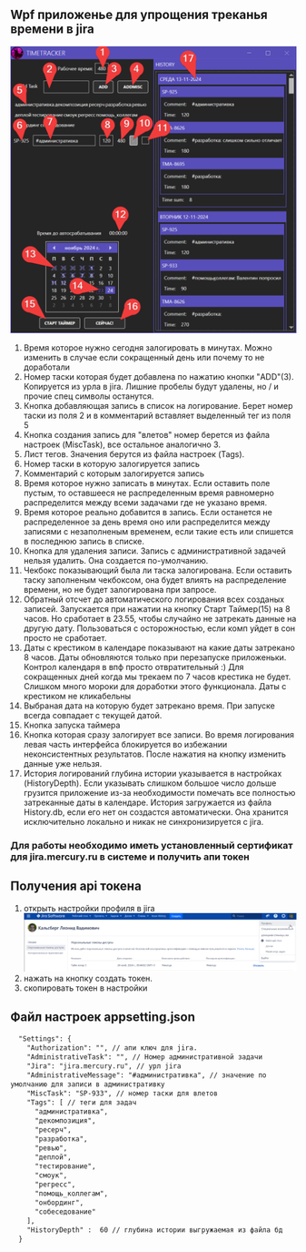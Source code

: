 ﻿## Wpf приложенье для упрощения треканья времени в jira

![TimeTracker.png](./ReadmeResources/TimeTracker.png?raw=true "TimeTracker.png")
1. Время которое нужно сегодня залогировать в минутах. Можно изменить в случае если сокращенный день или почему то не доработали
2. Номер таски которая будет добавлена по нажатию кнопки "ADD"(3). Копируется из урла в jira. Лишние пробелы будут удалены, но / и прочие спец символы останутся. 
3. Кнопка добавляющая запись в список на логирование. Берет номер таски из поля 2 и в комментарий вставляет выделенный тег из поля 5
4. Кнопка создания запись для "влетов" номер берется из файла настроек (MiscTask), все остальное аналогично 3.
5. Лист тегов. Значения берутся из файла настроек (Tags).
6. Номер таски в которую залогируется запись
7. Комментарий с которым залогируется запись
8. Время которое нужно записать в минутах. Если оставить поле пустым, то оставшееся не распределенным время равномерно распределится между всеми задачами где не указано время.
9. Время которое реально добавится в запись. Если останется не распределенное за день время оно или распределится между записями с незаполненым временем, если такие есть или спишется в последнюю запись в списке. 
10. Кнопка для удаления записи. Запись с административной задачей нельзя удалить. Она создается по-умолчанию.
11. Чекбокс показывающий была ли таска залогирована. Если оставить таску заполненым чекбоксом, она будет влиять на распределение времени, но не будет залогирована при запросе.
12. Обратный отсчет до автоматического логирования всех созданых записей. Запускается при нажатии на кнопку Старт Таймер(15) на 8 часов. Но сработает в 23.55, чтобы случайно не затрекать данные на другую дату. Пользоваться с осторожностью, если комп уйдет в сон просто не сработает. 
13. Даты с крестиком в календаре показывают на какие даты затрекано 8 часов. Даты обновляются только при перезапуске приложеньки. Контрол календаря в впф просто отвратительный :)  Для сокращенных дней когда мы трекаем по 7 часов крестика не будет. Слишком много мороки для доработки этого функционала. Даты с крестиком не кликабельны
14. Выбраная дата на которую будет затрекано время. При запуске всегда совпадает с текущей датой. 
15. Кнопка запуска таймера
16. Кнопка которая сразу залогирует все записи. Во время логирования левая часть интерфейса блокируется во избежании неконсистентных результатов. После нажатия на кнопку изменить данные уже нельзя.
17.  История логирований глубина истории указывается в настройках (HistoryDepth). Если указывать слишком большое число дольше грузится приложение из-за необходимости помечать все полностью затреканные даты в календаре. История загружается из файла History.db, если его нет он создастся автоматически. Она хранится исключительно локально и никак не синхронизируется с jira. 
### Для работы необходимо иметь установленный сертификат для jira.mercury.ru в системе и получить апи токен

## Получения api токена 
1. открыть настройки профиля в jira
![Jira](./ReadmeResources/jiraProfile.png?raw=true "Jira")
2. нажать на кнопку создать токен.
3. скопировать токен в настройки

## Файл настроек appsetting.json
``` 
  "Settings": {
    "Authorization": "", // апи ключ для jira.
    "AdministrativeTask": "", // Номер административной задачи
    "Jira": "jira.mercury.ru", // урл jira 
    "AdministrativeMessage": "#административка", // значение по умолчанию для записи в административку
    "MiscTask": "SP-933", // номер таски для влетов
    "Tags": [ // теги для задач
      "административка",
      "декомпозиция",
      "ресерч",
      "разработка",
      "ревью",
      "деплой",
      "тестирование",
      "смоук",
      "регресс",
      "помощь_коллегам",
      "онбординг",
      "собеседование"
    ],
    "HistoryDepth" :  60 // глубина истории выгружаемая из файла бд
  }
```
